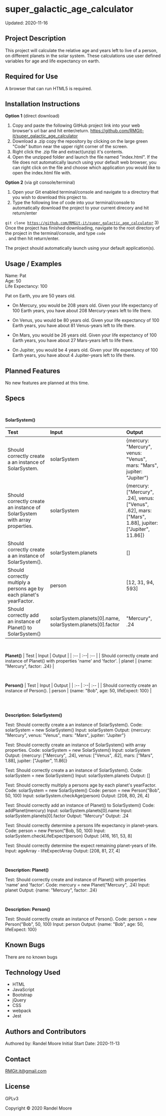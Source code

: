 # **super_galactic_age_calculator**
Updated: 2020-11-16
## **Project Description**
This project will calculate the relative age and years left to live of a person, on different planets in the solar system.  These calculations use user defined variables for age and life expectancy on earth.

## **Required for Use**
A browser that can run HTML5 is required.
## **Installation Instructions**
**Option 1** (direct download)
1) Copy and paste the following GitHub project link into your web browser's url bar and hit enter/return. https://github.com/RMGit-it/super_galactic_age_calculator
2) Download a .zip copy the repository by clicking on the large green "Code" button near the upper right corner of the screen.
3) Right click the .zip file and extract(unzip) it's contents.
4) Open the unzipped folder and launch the file named "index.html".  If the file does not automatically launch using your default web browser, you can right click on the file and choose which application you would like to open the index.html file with.

**Option 2** (via git console/terminal)
1) Open your Git enabled terminal/console and navigate to a directory that you wish to download this project to.
2) Type the following line of code into your terminal/console to automatically download the project to your current direcory and hit return/enter

<code>git clone https://github.com/RMGit-it/super_galactic_age_calculator</code>
3) Once the project has finished downloading, navigate to the root directory of the project in the terminal/console, and type <code>code .</code> and then hit return/enter.

The project should automatically launch using your default application(s).
## **Usage / Examples**
Name: Pat<br>
Age: 50<br>
Life Expectancy: 100

Pat on Earth, you are 50 years old.

* On Mercury, you would be 208 years old. Given your life expectancy of 100 Earth years, you have about 208 Mercury-years left to life there.

* On Venus, you would be 80 years old. Given your life expectancy of 100 Earth years, you have about 81 Venus-years left to life there.

* On Mars, you would be 26 years old. Given your life expectancy of 100 Earth years, you have about 27 Mars-years left to life there.

* On Jupiter, you would be 4 years old. Given your life expectancy of 100 Earth years, you have about 4 Jupiter-years left to life there.
## **Planned Features**
No new features are planned at this time.
## **Specs**
<br>

__SolarSystem()__

| Test | Input | Output |
| :-- | :--| :-- |
| Should correctly create a an instance of SolarSystem. | solarSystem | {mercury: "Mercury", venus: "Venus", mars: "Mars", jupiter: "Jupiter"} |
| Should correctly create an instance of SolarSystem with array properties. | solarSystem | {mercury: ["Mercury", .24], venus: ["Venus", .62], mars: ["Mars", 1.88], jupiter: ["Jupiter", 11.86]}  |
| Should correctly create a an instance of SolarSystem(). | solarSystem.planets | [] |
| Should correctly multiply a persons age by each planet's yearFactor. | person | [12, 31, 94, 593] |
| Should correctly add an instance of Planet() to SolarSystem() | solarSystem.planets[0].name, solarSystem.planets[0].factor | "Mercury", .24 |


<br>

__Planet()__
| Test | Input | Output |
| :-- | :--| :-- |
| Should correctly create and instance of Planet() with properties 'name' and 'factor'. | planet | {name: "Mercury", factor: .24} |

<br>

__Person()__
| Test | Input | Output |
| :-- | :--| :-- |
| Should correctly create an instance of Person(). | person | {name: "Bob", age: 50, lifeExpect: 100} |

<br>

<br>

__Description: SolarSystem()__

Test: Should correctly create a an instance of SolarSystem().
Code: solarSystem = new SolarSystem()
Input: solarSystem
Output: {mercury: "Mercury", venus: "Venus", mars: "Mars", jupiter: "Jupiter"}

Test: Should correctly create an instance of SolarSystem() with array properties.
Code: solarSystem = new SolarSystem()
Input: solarSystem
Output: {mercury: ["Mercury", .24], venus: ["Venus", .62], mars: ["Mars", 1.88], jupiter: ["Jupiter", 11.86]} 

Test: Should correctly create a an instance of SolarSystem().
Code: solarSystem = new SolarSystem()
Input: solarSystem.planets
Output: []

Test: Should correctly multiply a persons age by each planet's yearFactor.
Code: solarSystem = new SolarSystem()
Code: person = new Person("Bob", 50, 100)
Input: solarSystem.checkAge(person)
Output: [208, 80, 26, 4]

Test: Should correctly add an instance of Planet() to SolarSystem()
Code: addPlanet(mercury)
Input: solarSystem.planets[0].name
Input: solarSystem.planets[0].factor
Output: "Mercury"
Output: .24

Test: Should correctly determine a persons life expectancy in planet-years.
Code: person = new Person("Bob, 50, 100)
Input: solarSystem.checkLifeExpect(person)
Output: [416, 161, 53, 8]

Test: Should correctly determine the expect remaining planet-years of life.
Input: ageArray - lifeExpectArray
Output: [208, 81, 27, 4]

<br>

__Description: Planet()__

Test: Should correctly create and instance of Planet() with properties 'name' and 'factor'.
Code: mercury = new Planet("Mercury", .24)
Input: planet
Output: {name: "Mercury", factor: .24}

<br>

__Description: Person()__

Test: Should correctly create an instance of Person().
Code: person = new Person("Bob", 50, 100)
Input: person
Output: {name: "Bob", age: 50, lifeExpect: 100}

## **Known Bugs**
There are no known bugs
## **Technology Used**
* HTML
* JavaScript
* Bootstrap
* jQuery
* CSS
* webpack
* Jest

## **Authors and Contributors**
Authored by: Randel Moore
Initial Start Date: 2020-11-13
## **Contact**
RMGit.it@gmail.com
## **License**

GPLv3

Copyright © 2020 Randel Moore
